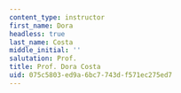 ```yaml
---
content_type: instructor
first_name: Dora
headless: true
last_name: Costa
middle_initial: ''
salutation: Prof.
title: Prof. Dora Costa
uid: 075c5803-ed9a-6bc7-743d-f571ec275ed7
---
```

